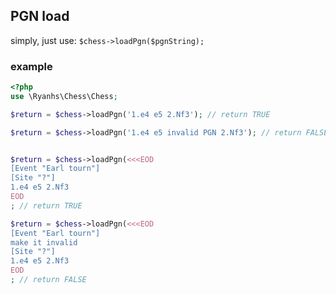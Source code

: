 ## PGN load

simply, just use: `$chess->loadPgn($pgnString);`

### example
```php
<?php
use \Ryanhs\Chess\Chess;

$return = $chess->loadPgn('1.e4 e5 2.Nf3'); // return TRUE

$return = $chess->loadPgn('1.e4 e5 invalid PGN 2.Nf3'); // return FALSE


$return = $chess->loadPgn(<<<EOD
[Event "Earl tourn"]
[Site "?"]
1.e4 e5 2.Nf3
EOD
; // return TRUE

$return = $chess->loadPgn(<<<EOD
[Event "Earl tourn"]
make it invalid
[Site "?"]
1.e4 e5 2.Nf3
EOD
; // return FALSE
```  

